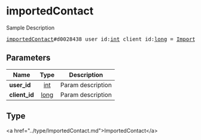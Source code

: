 # importedContact

Sample Description

<pre>
<a href="../constructor/importedContact.md">importedContact</a>#d0028438 user_id:<a href="../type/int.md">int</a> client_id:<a href="../type/long.md">long</a> = <a href="../type/ImportedContact.md">ImportedContact</a>;
</pre>

## Parameters

| Name | Type | Description |
|------|:----:|-------------|
| **user_id** | <a href="../type/int.md">int</a> | Param description |
| **client_id** | <a href="../type/long.md">long</a> | Param description |

## Type

&lt;a href=&#34;../type/ImportedContact.md&#34;&gt;ImportedContact&lt;/a&gt;
